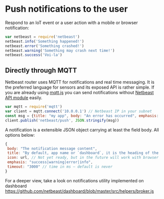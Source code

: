 # Push notifications to the user

Respond to an IoT event or a user action with a mobile or browser notification:
 
```javascript
var netbeast = require('netbeast')
netbeast.info('Something happened!')
netbeast.error('Something crashed!')
netbeast.warning('Something may crash next time!')
netbeast.success('Voi-la')
```

## Directly through MQTT
Netbeast router uses MQTT for notifications and real time messaging. It is the preferred language for sensors and its exposed API is rather simple. If you are already using [mqtt.js](https://www.npmjs.com/package/mqtt) you can send notifications without [Netbeast API module](http://github.com/netbeast/api) easily.

```javascript
var mqtt = require('mqtt')
var client = mqtt.connect('10.0.0.1') // Netbeast IP in your subnet
const msg = {title: "my app", body: "An error has occurred", emphasis: "error"}
client.publish('netbeast/push', JSON.stringify(msg))
```

A notification is a extensible JSON object carrying at least the field body. All options below:

```javascript
{
 body: "The notification message content",
 title: "By default, app name or `dashboard`, it is the heading of the toastr",
 icon: url, // Not yet ready, but in the future will work with browser native and mobile native notifications
 emphasis: "success|warning|error|info",
 timeout: "3000" // time in ms – default is never
}
```

For a deeper view, take a look on notifications utility implemented on dashboard https://github.com/netbeast/dashboard/blob/master/src/helpers/broker.js
